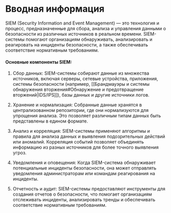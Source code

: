 # Вводная информация

SIEM (Security Information and Event Management) — это технология и процесс, предназначенные для сбора, анализа и управления данными о безопасности из различных источников в реальном времени. SIEM-системы помогают организациям обнаруживать, анализировать и реагировать на инциденты безопасности, а также обеспечивать соответствие нормативным требованиям.

#### Основные компоненты SIEM:

1. Сбор данных: SIEM-системы собирают данные из множества источников, включая серверы, сетевые устройства, приложения, системы безопасности (например, [[Брандмауэры и системы обнаружения вторжения#Обнаружение и предотвращение вторжений|IDS/IPS]]), базы данных и другие источники логов.

2. Хранение и нормализация: Собранные данные хранятся в централизованном репозитории, где они нормализуются для упрощения анализа. Это позволяет различным типам данных быть представлены в едином формате.

3. Анализ и корреляция: SIEM-системы применяют алгоритмы и правила для анализа данных и выявления подозрительных действий или аномалий. Корреляция событий позволяет объединять информацию из разных источников для более точного выявления угроз.

4. Уведомления и оповещения: Когда SIEM-система обнаруживает потенциальные инциденты безопасности, она может отправлять уведомления администраторам или командам реагирования на инциденты.

5. Отчетность и аудит: SIEM-системы предоставляют инструменты для создания отчетов о безопасности, что помогает организациям отслеживать инциденты, анализировать тренды и обеспечивать соответствие нормативным требованиям.